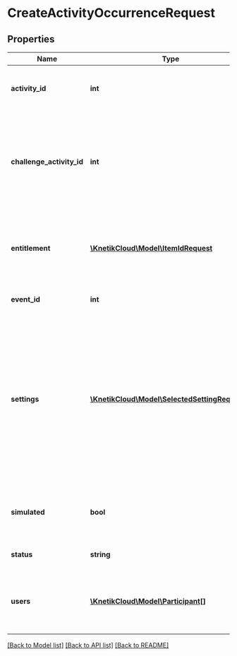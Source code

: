 # CreateActivityOccurrenceRequest

## Properties
Name | Type | Description | Notes
------------ | ------------- | ------------- | -------------
**activity_id** | **int** | The id of the activity, only needed when outside of challenge/event | [optional] 
**challenge_activity_id** | **int** | The id of the challenge activity (required if playing in a challenge/event). Note that this is the challenge_activity_id in case the same activity apears twice in the challenge. | [optional] 
**entitlement** | [**\KnetikCloud\Model\ItemIdRequest**](ItemIdRequest.md) | The entitlement item required to enter the occurrence. Required if not part of an event. Must come from the set of entitlement items listed in the activity | [optional] 
**event_id** | **int** | The id of the event this occurence is a part of, if any | [optional] 
**settings** | [**\KnetikCloud\Model\SelectedSettingRequest[]**](SelectedSettingRequest.md) | The values selected from the available settings defined for the activity. Ex: difficulty: hard. Can be left out if the activity is played during an event and the settings are already set at the event level. Ex: every monday, difficulty: hard, number of questions: 10, category: sport. Otherwise, the set must exactly match those of the activity. | [optional] 
**simulated** | **bool** | Whether this occurrence will be ran as a simulation. Simulations will not be rewarded. Useful for bot play or trials | [optional] 
**status** | **string** | The current status of the occurrence (default: SETUP). | [optional] 
**users** | [**\KnetikCloud\Model\Participant[]**](Participant.md) | The list of users participating in this occurrence. Can only be set directly with ACTIVITIES_ADMIN permission | [optional] 

[[Back to Model list]](../README.md#documentation-for-models) [[Back to API list]](../README.md#documentation-for-api-endpoints) [[Back to README]](../README.md)


